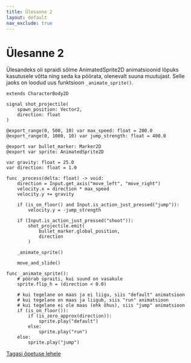 ```yaml
---
title: Ülesanne 2
layout: default
nav_exclude: true
---
```


# Ülesanne 2

Ülesandeks oli spraidi sõlme AnimatedSprite2D animatsioonid lõpuks kasutusele võtta ning seda ka pöörata, olenevalt suuna muutujast. Selle jaoks on loodud uus funktsioon `_animate_sprite()`.

```gdscript
extends CharacterBody2D

signal shot_projectile(
	spawn_position: Vector2,
	direction: float
)

@export_range(0, 500, 10) var max_speed: float = 200.0
@export_range(0, 1000, 10) var jump_strength: float = 400.0

@export var bullet_marker: Marker2D
@export var sprite: AnimatedSprite2D

var gravity: float = 25.0
var direction: float = 1.0

func _process(delta: float) -> void:
	direction = Input.get_axis("move_left", "move_right")
	velocity.x = direction * max_speed
	velocity.y += gravity
	
	if (is_on_floor() and Input.is_action_just_pressed("jump")):
		velocity.y = -jump_strength
	
	if (Input.is_action_just_pressed("shoot")):
		shot_projectile.emit(
			bullet_marker.global_position,
			direction
		)
	
	_animate_sprite()
	
	move_and_slide()

func _animate_sprite():
	# pöörab spraiti, kui suund on vasakule
	sprite.flip_h = (direction < 0.0)
	
	# kui tegelane on maas ja ei liigu, siis "default" animatsioon
	# kui tegelane on maas ja liigub, siis "run" animatsioon
	# kui tegelane ei ole maas (ehk õhus), siis "jump" animatsioon
	if (is_on_floor()):
		if (is_zero_approx(direction)):
			sprite.play("default")
		else:
			sprite.play("run")
	else:
		sprite.play("jump")
```

[Tagasi õpetuse lehele](../2d-mang/vastane)
